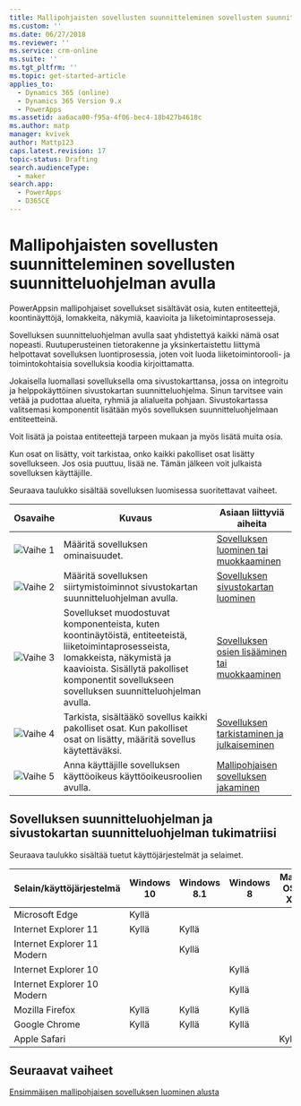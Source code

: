 ```yaml
---
title: Mallipohjaisten sovellusten suunnitteleminen sovellusten suunnitteluohjelman avulla | MicrosoftDocs
ms.custom: ''
ms.date: 06/27/2018
ms.reviewer: ''
ms.service: crm-online
ms.suite: ''
ms.tgt_pltfrm: ''
ms.topic: get-started-article
applies_to:
  - Dynamics 365 (online)
  - Dynamics 365 Version 9.x
  - PowerApps
ms.assetid: aa6aca00-f95a-4f06-bec4-18b427b4618c
ms.author: matp
manager: kvivek
author: Mattp123
caps.latest.revision: 17
topic-status: Drafting
search.audienceType:
  - maker
search.app:
  - PowerApps
  - D365CE
---
```


# <a name="design-model-driven-apps-by-using-the-app-designer"></a>Mallipohjaisten sovellusten suunnitteleminen sovellusten suunnitteluohjelman avulla

PowerAppsin mallipohjaiset sovellukset sisältävät osia, kuten entiteettejä, koontinäyttöjä, lomakkeita, näkymiä, kaavioita ja liiketoimintaprosesseja.  
  
 Sovelluksen suunnitteluohjelman avulla saat yhdistettyä kaikki nämä osat nopeasti. Ruutuperusteinen tietorakenne ja yksinkertaistettu liittymä helpottavat sovelluksen luontiprosessia, joten voit luoda liiketoimintorooli- ja toimintokohtaisia sovelluksia koodia kirjoittamatta.  
  
 Jokaisella luomallasi sovelluksella oma sivustokarttansa, jossa on integroitu ja helppokäyttöinen sivustokartan suunnitteluohjelma.  Sinun tarvitsee vain vetää ja pudottaa alueita, ryhmiä ja alialueita pohjaan. Sivustokartassa valitsemasi komponentit lisätään myös sovelluksen suunnitteluohjelmaan entiteetteinä.  
  
 Voit lisätä ja poistaa entiteettejä tarpeen mukaan ja myös lisätä muita osia.  
  
 Kun osat on lisätty, voit tarkistaa, onko kaikki pakolliset osat lisätty sovellukseen. Jos osia puuttuu, lisää ne. Tämän jälkeen voit julkaista sovelluksen käyttäjille.  
  
 Seuraava taulukko sisältää sovelluksen luomisessa suoritettavat vaiheet.  
  
|Osavaihe|Kuvaus|Asiaan liittyviä aiheita|  
|----------|-----------------|--------------------|  
|![Vaihe 1](media/walkthrough-green-1.png "Vaihe 1")|Määritä sovelluksen ominaisuudet.|[Sovelluksen luominen tai muokkaaminen](create-edit-app.md)|  
|![Vaihe 2](media/walkthrough-green-2.png "Vaihe 2")|Määritä sovelluksen siirtymistoiminnot sivustokartan suunnitteluohjelman avulla.|[Sovelluksen sivustokartan luominen](create-site-map-app.md)|  
|![Vaihe 3](media/walkthrough-green-3.png "Vaihe 3")|Sovellukset muodostuvat komponenteista, kuten koontinäytöistä, entiteeteistä, liiketoimintaprosesseista, lomakkeista, näkymistä ja kaavioista. Sisällytä pakolliset komponentit sovellukseen sovelluksen suunnitteluohjelman avulla.|[Sovelluksen osien lisääminen tai muokkaaminen](add-edit-app-components.md)|  
|![Vaihe 4](media/walkthrough-green-4.png "Vaihe 4")|Tarkista, sisältääkö sovellus kaikki pakolliset osat. Kun pakolliset osat on lisätty, määritä sovellus käytettäväksi. |[Sovelluksen tarkistaminen ja julkaiseminen](validate-app.md)|  
|![Vaihe 5](media/walkthrough-green-5.png "Vaihe 5")|Anna käyttäjille sovelluksen käyttöoikeus käyttöoikeusroolien avulla.|[Mallipohjaisen sovelluksen jakaminen](https://docs.microsoft.com/en-us/powerapps/maker/model-driven-apps/share-model-driven-app)|  
  
## <a name="support-matrix-for-the-app-designer-and-site-map-designer"></a>Sovelluksen suunnitteluohjelman ja sivustokartan suunnitteluohjelman tukimatriisi  
 Seuraava taulukko sisältää tuetut käyttöjärjestelmät ja selaimet.  
  
|Selain/käyttöjärjestelmä|Windows 10|Windows 8.1|Windows 8|Mac OS X|  
|-----------------|----------------|-----------------|---------------|--------------|  
| Microsoft Edge |Kyllä||||  
| Internet Explorer 11 |Kyllä|Kyllä|||  
| Internet Explorer 11 Modern ||Kyllä|||  
| Internet Explorer 10 |||Kyllä||  
| Internet Explorer 10 Modern |||Kyllä||  
| Mozilla Firefox |Kyllä|Kyllä|Kyllä||  
| Google Chrome |Kyllä|Kyllä|Kyllä||  
| Apple Safari ||||Kyllä|  
  
## <a name="next-steps"></a>Seuraavat vaiheet  
 [Ensimmäisen mallipohjaisen sovelluksen luominen alusta](https://docs.microsoft.com/en-us/powerapps/maker/model-driven-apps/build-first-model-driven-app)


